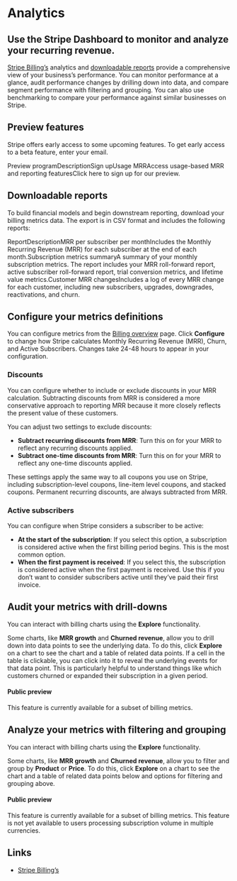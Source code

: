 # Analytics

## Use the Stripe Dashboard to monitor and analyze your recurring revenue.

[Stripe Billing’s](https://dashboard.stripe.com/billing) analytics and
[downloadable
reports](https://docs.stripe.com/billing/subscriptions/analytics#downloadable-reports)
provide a comprehensive view of your business’s performance. You can monitor
performance at a glance, audit performance changes by drilling down into data,
and compare segment performance with filtering and grouping. You can also use
benchmarking to compare your performance against similar businesses on Stripe.

## Preview features

Stripe offers early access to some upcoming features. To get early access to a
beta feature, enter your email.

Preview programDescriptionSign upUsage MRRAccess usage-based MRR and reporting
featuresClick here to sign up for our preview.
## Downloadable reports

To build financial models and begin downstream reporting, download your billing
metrics data. The export is in CSV format and includes the following reports:

ReportDescriptionMRR per subscriber per monthIncludes the Monthly Recurring
Revenue (MRR) for each subscriber at the end of each month.Subscription metrics
summaryA summary of your monthly subscription metrics. The report includes your
MRR roll-forward report, active subscriber roll-forward report, trial conversion
metrics, and lifetime value metrics.Customer MRR changesIncludes a log of every
MRR change for each customer, including new subscribers, upgrades, downgrades,
reactivations, and churn.
## Configure your metrics definitions

You can configure metrics from the [Billing
overview](https://dashboard.stripe.com/billing) page. Click **Configure** to
change how Stripe calculates Monthly Recurring Revenue (MRR), Churn, and Active
Subscribers. Changes take 24-48 hours to appear in your configuration.

### Discounts

You can configure whether to include or exclude discounts in your MRR
calculation. Subtracting discounts from MRR is considered a more conservative
approach to reporting MRR because it more closely reflects the present value of
these customers.

You can adjust two settings to exclude discounts:

- **Subtract recurring discounts from MRR**: Turn this on for your MRR to
reflect any recurring discounts applied.
- **Subtract one-time discounts from MRR**: Turn this on for your MRR to reflect
any one-time discounts applied.

These settings apply the same way to all coupons you use on Stripe, including
subscription-level coupons, line-item level coupons, and stacked coupons.
Permanent recurring discounts, are always subtracted from MRR.

### Active subscribers

You can configure when Stripe considers a subscriber to be active:

- **At the start of the subscription**: If you select this option, a
subscription is considered active when the first billing period begins. This is
the most common option.
- **When the first payment is received**: If you select this, the subscription
is considered active when the first payment is received. Use this if you don’t
want to consider subscribers active until they’ve paid their first invoice.

## Audit your metrics with drill-downs

You can interact with billing charts using the **Explore** functionality.

Some charts, like **MRR growth** and **Churned revenue**, allow you to drill
down into data points to see the underlying data. To do this, click **Explore**
on a chart to see the chart and a table of related data points. If a cell in the
table is clickable, you can click into it to reveal the underlying events for
that data point. This is particularly helpful to understand things like which
customers churned or expanded their subscription in a given period.

#### Public preview

This feature is currently available for a subset of billing metrics.

## Analyze your metrics with filtering and grouping

You can interact with billing charts using the **Explore** functionality.

Some charts, like **MRR growth** and **Churned revenue**, allow you to filter
and group by **Product** or **Price**. To do this, click **Explore** on a chart
to see the chart and a table of related data points below and options for
filtering and grouping above.

#### Public preview

This feature is currently available for a subset of billing metrics. This
feature is not yet available to users processing subscription volume in multiple
currencies.

## Links

- [Stripe Billing’s](https://dashboard.stripe.com/billing)
